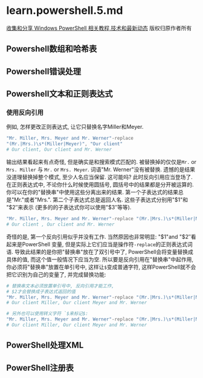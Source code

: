 # learn.powershell.5.md

[收集和分享 Windows PowerShell 相关教程,技术和最新动态](https://www.pstips.net/)
版权归原作者所有

## Powershell数组和哈希表

## Powershell错误处理

## Powershell文本和正则表达式

### 使用反向引用

例如, 怎样更改正则表达式, 让它只替换名字Miller和Meyer.

```powershell
"Mr. Miller, Mrs. Meyer and Mr. Werner"-replace
"(Mr.|Mrs.)\s*(Miller|Meyer)", "Our client"
# Our client, Our client and Mr. Werner
```

输出结果看起来有点奇怪, 但是确实是和搜索模式匹配的. 被替换掉的仅仅是`Mr.` or `Mrs. Miller` 与 `Mr.` or `Mrs. Meyer`.
词语"Mr. Werner"没有被替换.
遗憾的是结果没道理替换掉整个模式, 至少人名应当保留. 这可能吗?
此时反向引用应当登场了.
在正则表达式中, 不论你什么时候使用圆括号, 圆括号中的结果都是分开被运算的.
你可以在你的"替换串"中使用这些分离出来的结果.
第一个子表达式的结果总是"Mr."或者"Mrs.".
第二个子表达式总是返回人名.
这些子表达式分别用"$1"和 "$2″来表示
(更多的的子表达式你可以使用"$3″等等).

```powershell
"Mr. Miller, Mrs. Meyer and Mr. Werner"-replace "(Mr.|Mrs.)\s*(Miller|Meyer)", "Our client $2"
# Our client , Our client and Mr. Werner
```

奇怪的是, 第一个反向引用似乎并没有工作.
当然原因也非常明显:
"$1"and "$2″看起来是PowerShell 变量, 但是实际上它们应当是操作符`-replace`的正则表达式词语.
导致此结果的是你把"替换串"放在了双引号中了, PowerShell会将变量替换成具体的值, 而这个值一般情况下应当为空.
所以要是反向引用在"替换串"中起作用, 你必须将"替换串"放置在单引号中, 这样让`$`变成普通字符, 这样PowerShell就不会把它识别为自己的变量了, 并完成替换功能:

```powershell
# 替换串文本必须放置单引号中, 反向引用才能工作,
# $2才会替换成子表达式返回的值
"Mr. Miller, Mrs. Meyer and Mr. Werner"-replace "(Mr.|Mrs.)\s*(Miller|Meyer)", 'Our client $2'
# Our client Miller, Our client Meyer and Mr. Werner

# 另外也可以使用转义字符 `$来标记$:
"Mr. Miller, Mrs. Meyer and Mr. Werner"-replace "(Mr.|Mrs.)\s*(Miller|Meyer)", "Our client `$2"
# Our client Miller, Our client Meyer and Mr. Werner
```

## PowerShell处理XML

## PowerShell注册表
